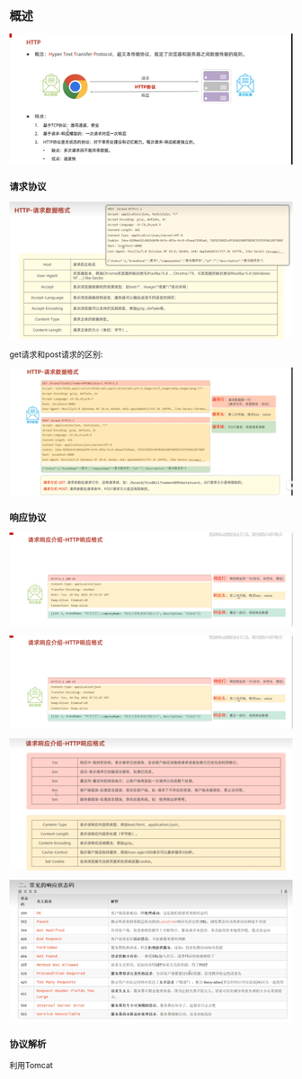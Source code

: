 ## 概述
![image-20240829170028904](imgs/image-20240829170028904.png)
### 请求协议

![image-20240830204315174](imgs/image-20240830204315174.png)

get请求和post请求的区别:

![image-20240830204756703](imgs/image-20240830204756703.png)

### 响应协议



![image-20240830205709707](imgs/image-20240830205709707.png)

![image-20240830210659217](imgs/image-20240830210659217.png)

![image-20240830210835158](imgs/image-20240830210835158.png)

![image-20240831105318958](imgs/image-20240831105318958.png)

### 协议解析

利用Tomcat
